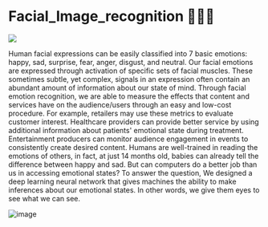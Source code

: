 # Facial_Image_recognition 🧑‍🦰👩

![](https://imgopt.infoq.com/fit-in/1200x2400/filters:quality(80)/filters:no_upscale()/news/2018/10/EmoPy-Computer-Vision/en/resources/1emotions-1540772527761.png)

Human facial expressions can be easily classified into 7 basic emotions: happy, 
sad, surprise, fear, anger, disgust, and neutral. Our facial emotions are 
expressed through activation of specific sets of facial muscles. These 
sometimes subtle, yet complex, signals in an expression often contain an 
abundant amount of information about our state of mind. Through facial 
emotion recognition, we are able to measure the effects that content and 
services have on the audience/users through an easy and low-cost procedure. 
For example, retailers may use these metrics to evaluate customer interest. 
Healthcare providers can provide better service by using additional information 
about patients' emotional state during treatment. Entertainment producers can 
monitor audience engagement in events to consistently create desired content.
Humans are well-trained in reading the emotions of others, in fact, at just 14 
months old, babies can already tell the difference between happy and sad. But 
can computers do a better job than us in accessing emotional states? To answer 
the question, We designed a deep learning neural network that gives machines 
the ability to make inferences about our emotional states. In other words, we 
give them eyes to see what we can see.

![image](https://user-images.githubusercontent.com/93440576/169586658-fa16812e-e3c6-4e5a-9d0f-bd60102e790e.png)








